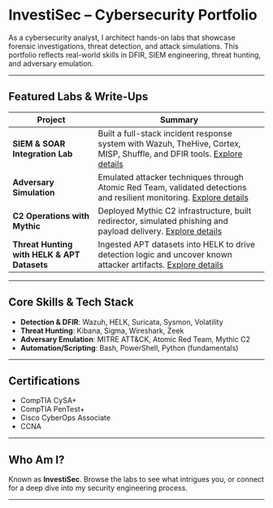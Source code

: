 # InvestiSec – Cybersecurity Portfolio

As a cybersecurity analyst, I architect hands-on labs that showcase forensic investigations, threat detection, and attack simulations. This portfolio reflects real-world skills in DFIR, SIEM engineering, threat hunting, and adversary emulation.

---

## Featured Labs & Write-Ups

| Project | Summary |
|---------|---------|
| **SIEM & SOAR Integration Lab** | Built a full-stack incident response system with Wazuh, TheHive, Cortex, MISP, Shuffle, and DFIR tools. [Explore details](./SIEM%20&%20SOAR%20Integration%20Lab/README.md) |
| **Adversary Simulation** | Emulated attacker techniques through Atomic Red Team, validated detections and resilient monitoring. [Explore details](./Adversary%20Simulation%20with%20Atomic%20Red%20Team/README.md) |
| **C2 Operations with Mythic** | Deployed Mythic C2 infrastructure, built redirector, simulated phishing and payload delivery. [Explore details](./C2%20Operations%20with%20Mythic/README.md) |
| **Threat Hunting with HELK & APT Datasets** | Ingested APT datasets into HELK to drive detection logic and uncover known attacker artifacts. [Explore details](./Threat%20Hunting%20with%20HELK%20&%20APT%20Datasets/README.md) |

---

## Core Skills & Tech Stack

- **Detection & DFIR**: Wazuh, HELK, Suricata, Sysmon, Volatility  
- **Threat Hunting**: Kibana, Sigma, Wireshark, Zeek  
- **Adversary Emulation**: MITRE ATT&CK, Atomic Red Team, Mythic C2  
- **Automation/Scripting**: Bash, PowerShell, Python (fundamentals)

---

## Certifications

- CompTIA CySA+  
- CompTIA PenTest+  
- Cisco CyberOps Associate  
- CCNA

---

## Who Am I?

Known as **InvestiSec**. Browse the labs to see what intrigues you, or connect for a deep dive into my security engineering process.

---

